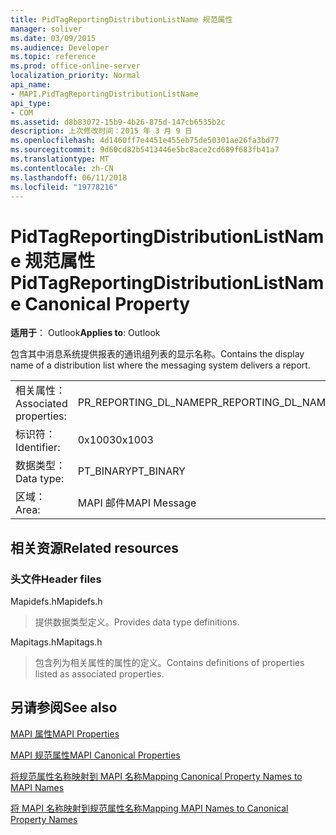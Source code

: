 ```yaml
---
title: PidTagReportingDistributionListName 规范属性
manager: soliver
ms.date: 03/09/2015
ms.audience: Developer
ms.topic: reference
ms.prod: office-online-server
localization_priority: Normal
api_name:
- MAPI.PidTagReportingDistributionListName
api_type:
- COM
ms.assetid: d8b83072-15b9-4b26-875d-147cb6535b2c
description: 上次修改时间：2015 年 3 月 9 日
ms.openlocfilehash: 4d1460ff7e4451e455eb75de50301ae26fa3bd77
ms.sourcegitcommit: 9d60cd82b5413446e5bc8ace2cd689f683fb41a7
ms.translationtype: MT
ms.contentlocale: zh-CN
ms.lasthandoff: 06/11/2018
ms.locfileid: "19778216"
---
```

# <a name="pidtagreportingdistributionlistname-canonical-property"></a><span data-ttu-id="b6d59-103">PidTagReportingDistributionListName 规范属性</span><span class="sxs-lookup"><span data-stu-id="b6d59-103">PidTagReportingDistributionListName Canonical Property</span></span>

  
  
<span data-ttu-id="b6d59-104">**适用于**： Outlook</span><span class="sxs-lookup"><span data-stu-id="b6d59-104">**Applies to**: Outlook</span></span> 
  
<span data-ttu-id="b6d59-105">包含其中消息系统提供报表的通讯组列表的显示名称。</span><span class="sxs-lookup"><span data-stu-id="b6d59-105">Contains the display name of a distribution list where the messaging system delivers a report.</span></span>
  
|||
|:-----|:-----|
|<span data-ttu-id="b6d59-106">相关属性：</span><span class="sxs-lookup"><span data-stu-id="b6d59-106">Associated properties:</span></span>  <br/> |<span data-ttu-id="b6d59-107">PR_REPORTING_DL_NAME</span><span class="sxs-lookup"><span data-stu-id="b6d59-107">PR_REPORTING_DL_NAME</span></span>  <br/> |
|<span data-ttu-id="b6d59-108">标识符：</span><span class="sxs-lookup"><span data-stu-id="b6d59-108">Identifier:</span></span>  <br/> |<span data-ttu-id="b6d59-109">0x1003</span><span class="sxs-lookup"><span data-stu-id="b6d59-109">0x1003</span></span>  <br/> |
|<span data-ttu-id="b6d59-110">数据类型：</span><span class="sxs-lookup"><span data-stu-id="b6d59-110">Data type:</span></span>  <br/> |<span data-ttu-id="b6d59-111">PT_BINARY</span><span class="sxs-lookup"><span data-stu-id="b6d59-111">PT_BINARY</span></span>  <br/> |
|<span data-ttu-id="b6d59-112">区域：</span><span class="sxs-lookup"><span data-stu-id="b6d59-112">Area:</span></span>  <br/> |<span data-ttu-id="b6d59-113">MAPI 邮件</span><span class="sxs-lookup"><span data-stu-id="b6d59-113">MAPI Message</span></span>  <br/> |
   
## <a name="related-resources"></a><span data-ttu-id="b6d59-114">相关资源</span><span class="sxs-lookup"><span data-stu-id="b6d59-114">Related resources</span></span>

### <a name="header-files"></a><span data-ttu-id="b6d59-115">头文件</span><span class="sxs-lookup"><span data-stu-id="b6d59-115">Header files</span></span>

<span data-ttu-id="b6d59-116">Mapidefs.h</span><span class="sxs-lookup"><span data-stu-id="b6d59-116">Mapidefs.h</span></span>
  
> <span data-ttu-id="b6d59-117">提供数据类型定义。</span><span class="sxs-lookup"><span data-stu-id="b6d59-117">Provides data type definitions.</span></span>
    
<span data-ttu-id="b6d59-118">Mapitags.h</span><span class="sxs-lookup"><span data-stu-id="b6d59-118">Mapitags.h</span></span>
  
> <span data-ttu-id="b6d59-119">包含列为相关属性的属性的定义。</span><span class="sxs-lookup"><span data-stu-id="b6d59-119">Contains definitions of properties listed as associated properties.</span></span>
    
## <a name="see-also"></a><span data-ttu-id="b6d59-120">另请参阅</span><span class="sxs-lookup"><span data-stu-id="b6d59-120">See also</span></span>



[<span data-ttu-id="b6d59-121">MAPI 属性</span><span class="sxs-lookup"><span data-stu-id="b6d59-121">MAPI Properties</span></span>](mapi-properties.md)
  
[<span data-ttu-id="b6d59-122">MAPI 规范属性</span><span class="sxs-lookup"><span data-stu-id="b6d59-122">MAPI Canonical Properties</span></span>](mapi-canonical-properties.md)
  
[<span data-ttu-id="b6d59-123">将规范属性名称映射到 MAPI 名称</span><span class="sxs-lookup"><span data-stu-id="b6d59-123">Mapping Canonical Property Names to MAPI Names</span></span>](mapping-canonical-property-names-to-mapi-names.md)
  
[<span data-ttu-id="b6d59-124">将 MAPI 名称映射到规范属性名称</span><span class="sxs-lookup"><span data-stu-id="b6d59-124">Mapping MAPI Names to Canonical Property Names</span></span>](mapping-mapi-names-to-canonical-property-names.md)

